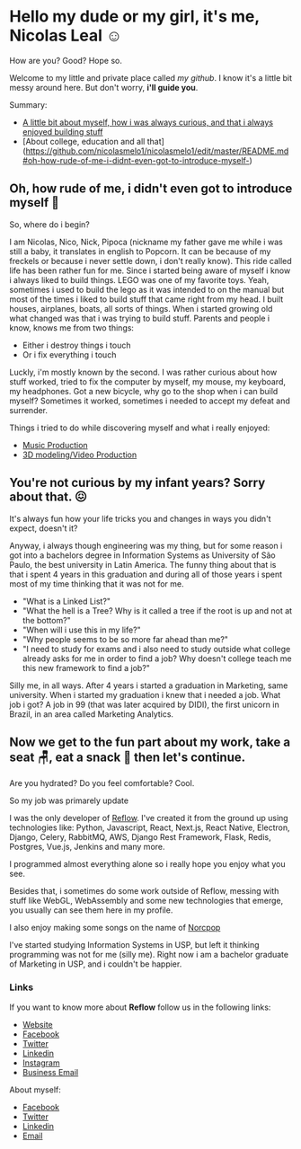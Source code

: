 # Hello my dude or my girl, it's me, Nicolas Leal ☺️

How are you? Good? Hope so.

Welcome to my little and private place called *my github*. I know it's a little bit messy around here. But don't worry, __i'll guide you__.

Summary:
- [A little bit about myself, how i was always curious, and that i always enjoyed building stuff](https://github.com/nicolasmelo1/nicolasmelo1/edit/master/README.md#oh-how-rude-of-me-i-didnt-even-got-to-introduce-myself-)
- [About college, education and all that] (https://github.com/nicolasmelo1/nicolasmelo1/edit/master/README.md#oh-how-rude-of-me-i-didnt-even-got-to-introduce-myself-)


## Oh, how rude of me, i didn't even got to introduce myself 🥹

So, where do i begin?

I am Nicolas, Nico, Nick, Pipoca (nickname my father gave me while i was still a baby, it translates in english to Popcorn. It can be because of my freckels or because i never settle down, i don't really know). This ride called life has been rather fun for me. Since i started being aware of myself i know i always liked to build things. LEGO was one of my favorite toys. Yeah, sometimes i used to build the lego as it was intended to on the manual but most of the times i liked to build stuff that came right from my head. I built houses, airplanes, boats, all sorts of things. When i started growing old what changed was that i was trying to build stuff. Parents and people i know, knows me from two things: 

- Either i destroy things i touch
- Or i fix everything i touch

Luckly, i'm mostly known by the second. I was rather curious about how stuff worked, tried to fix the computer by myself, my mouse, my keyboard, my headphones. Got a new bicycle, why go to the shop when i can build myself? Sometimes it worked, sometimes i needed to accept my defeat and surrender.

Things i tried to do while discovering myself and what i really enjoyed:
- [Music Production](https://soundcloud.com/norcpop)
- [3D modeling/Video Production](https://www.youtube.com/@Nicolasmelo12)

## You're not curious by my infant years? Sorry about that. 😖

It's always fun how your life tricks you and changes in ways you didn't expect, doesn't it?

Anyway, i always though engineering was my thing, but for some reason i got into a bachelors degree in Information Systems as University of São Paulo, the best university in Latin America. The funny thing about that is that i spent 4 years in this graduation and during all of those years i spent most of my time thinking that it was not for me. 

- "What is a Linked List?" 
- "What the hell is a Tree? Why is it called a tree if the root is up and not at the bottom?" 
- "When will i use this in my life?" 
- "Why people seems to be so more far ahead than me?" 
- "I need to study for exams and i also need to study outside what college already asks for me in order to find a job? Why doesn't college teach me this new framework to find a job?"

Silly me, in all ways. After 4 years i started a graduation in Marketing, same university. When i started my graduation i knew that i needed a job. What job i got? A job in 99 (that was later acquired by DIDI), the first unicorn in Brazil, in an area called Marketing Analytics.

## Now we get to the fun part about my work, take a seat 🪑, eat a snack 🌯 then let's continue.

Are you hydrated? Do you feel comfortable? Cool.

So my job was primarely update 

I was the only developer of [Reflow](www.reflow.com.br). I've created it from the ground up using technologies like:
Python, Javascript, React, Next.js, React Native, Electron, Django, Celery, RabbitMQ, AWS, Django Rest Framework, Flask, Redis, Postgres, Vue.js, Jenkins and many more.

I programmed almost everything alone so i really hope you enjoy what you see.

Besides that, i sometimes do some work outside of Reflow, messing with stuff like WebGL, WebAssembly and some new technologies that emerge, you usually can see them here in my profile.

I also enjoy making some songs on the name of [Norcpop](https://soundcloud.com/norcpop)

I've started studying Information Systems in USP, but left it thinking programming was not for me (silly me). Right now i am a bachelor graduate of Marketing in USP, and i couldn't be happier.

### Links
If you want to know more about **Reflow** follow us in the following links:
- [Website](https://www.reflow.com.br)
- [Facebook](https://www.facebook.com/reflowHQ/)
- [Twitter](https://twitter.com/ReflowHQ)
- [Linkedin](https://www.linkedin.com/company/35572638/)
- [Instagram](https://www.instagram.com/reflow.app/)
- [Business Email](mailto:reflow@reflow.com)

About myself:
- [Facebook](https://www.facebook.com/nicolas.leal.de.melo)
- [Twitter](https://twitter.com/nicolasmelo)
- [Linkedin](https://www.linkedin.com/in/nicolas-melo/)
- [Email](mailto:nicolasmelo12@gmail.com)
